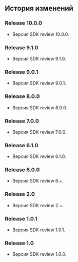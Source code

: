 ## История изменений

### Release 10.0.0
- Версия SDK review 10.0.0.

### Release 9.1.0
- Версия SDK review 9.1.0.

### Release 9.0.1
- Версия SDK review 9.0.1.

### Release 8.0.0
- Версия SDK review 8.0.0.

### Release 7.0.0
- Версия SDK review 7.0.0.

### Release 6.1.0
- Версия SDK review 6.1.0.

### Release 6.0.0
- Версия SDK review 6.+.

### Release 2.0
- Версия SDK review 2.+.

### Release 1.0.1
- Версия SDK review 1.0.1.

### Release 1.0
- Версия SDK review 1.0.0.
